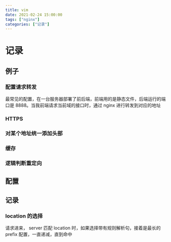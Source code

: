 ```yaml
---
title: vim
date: 2021-02-24 15:00:00
tags: ["nginx"]
categories: ["记录"]
---
```


# 记录

## 例子

### 配置请求转发

最常见的配置，在一台服务器部署了前后端，前端用的是静态文件，后端运行的端口是 8888。当我前端请求当前域的接口时，通过 nginx 进行转发到对应的地址



### HTTPS

### 对某个地址统一添加头部

### 缓存

### 逻辑判断重定向



## 配置





## 记录

### location 的选择

请求进来， server 匹配 location 时，如果选择带有规则解析句，接着是最长的 prefix 配置，一直递减，直到命中